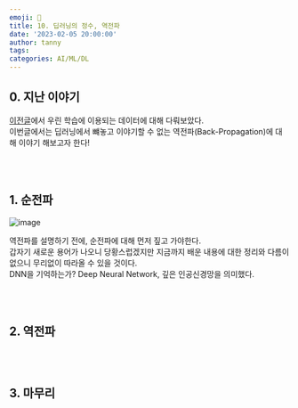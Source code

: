 ```yaml
---
emoji: 🔮
title: 10. 딥러닝의 정수, 역전파
date: '2023-02-05 20:00:00'
author: tanny
tags: 
categories: AI/ML/DL
---
```


## 0. 지난 이야기
[이전글](https://tannybrown.github.io/ai/9/)에서 우린 학습에 이용되는 데이터에 대해 다뤄보았다.<br>
이번글에서는 딥러닝에서 뺴놓고 이야기할 수 없는 역전파(Back-Propagation)에 대해 이야기 해보고자 한다!<br>

<br><br>




## 1. 순전파
![image](https://user-images.githubusercontent.com/121401159/216831403-ebfd4bd0-5757-487e-9426-f95bd85a83e2.png) <br>

역전파를 설명하기 전에, 순전파에 대해 먼저 짚고 가야한다. <br>
갑자기 새로운 용어가 나오니 당황스럽겠지만 지금까지 배운 내용에 대한 정리와 다름이 없으니 무리없이 따라올 수 있을 것이다.<br>
DNN을 기억하는가? Deep Neural Network, 깊은 인공신경망을 의미했다. 

<br><br>

## 2. 역전파




<br><br>


## 3. 마무리
